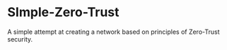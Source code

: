 # SImple-Zero-Trust
A simple attempt at creating a network based on principles of Zero-Trust security. 
